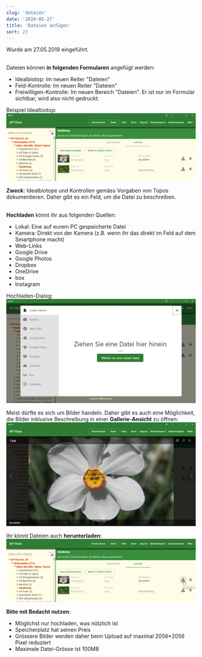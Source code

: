 ```yaml
---
slug: 'dateien'
date: '2019-05-27'
title: 'Dateien anfügen'
sort: 23
---
```


Wurde am 27.05.2019 eingeführt.<br/><br/>

Dateien können **in folgenden Formularen** angefügt werden:

- Idealbiotop: Im neuen Reiter "Dateien"
- Feld-Kontrolle: Im neuen Reiter "Dateien"
- Freiwilligen-Kontrolle: Im neuen Bereich "Dateien". Er ist nur im Formular sichtbar, wird also nicht gedruckt.

Beispiel Idealbiotop:
![Datein](files_01.png)<br/>

**Zweck**: Idealbiotope und Kontrollen gemäss Vorgaben von Topos dokumentieren. Daher gibt es ein Feld, um die Datei zu beschreiben.<br/><br/>

**Hochladen** könnt ihr aus folgenden Quellen:

- Lokal: Eine auf eurem PC gespeicherte Datei
- Kamera: Direkt von der Kamera (z.B. wenn ihr das direkt im Feld auf dem Smartphone macht)
- Web-Links
- Google Drive
- Google Photos
- Dropbox
- OneDrive
- box
- Instagram

Hochladen-Dialog:
![hochladen](file_04_upload.png)<br/>

Meist dürfte es sich um Bilder handeln. Daher gibt es auch eine Möglichkeit, die Bilder inklusive Beschreibung in einer **Gallerie-Ansicht** zu öffnen:
![Gallerie-Ansicht](files_02_gallery.png)<br/>

Ihr könnt Dateien auch **herunterladen**:
![herunterladen](files_03_herunterladen.png)<br/>

**Bitte mit Bedacht nutzen**:

- Möglichst nur hochladen, was nützlich ist
- Speicherplatz hat seinen Preis
- Grössere Bilder werden daher beim Upload auf maximal 2056\*2056 Pixel reduziert
- Maximale Datei-Grösse ist 100MB
